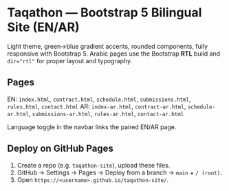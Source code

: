 
# Taqathon — Bootstrap 5 Bilingual Site (EN/AR)

Light theme, green→blue gradient accents, rounded components, fully responsive with Bootstrap 5.
Arabic pages use the Bootstrap **RTL** build and `dir="rtl"` for proper layout and typography.

## Pages
EN: `index.html`, `contract.html`, `schedule.html`, `submissions.html`, `rules.html`, `contact.html`
AR: `index-ar.html`, `contract-ar.html`, `schedule-ar.html`, `submissions-ar.html`, `rules-ar.html`, `contact-ar.html`

Language toggle in the navbar links the paired EN/AR page.

## Deploy on GitHub Pages
1. Create a repo (e.g. `taqathon-site`), upload these files.
2. GitHub → Settings → Pages → Deploy from a branch → `main` + `/ (root)`.
3. Open `https://<username>.github.io/taqathon-site/`.
